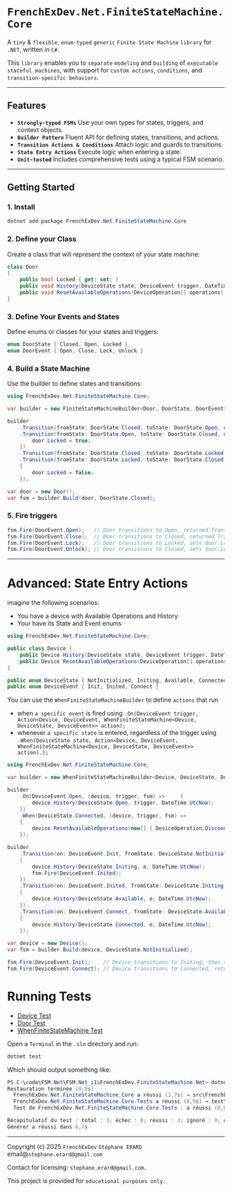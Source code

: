 # `FrenchExDev.Net.FiniteStateMachine.Core`

A `tiny` & `flexible`, `enum-typed` `generic` `Finite State Machine` `library` for `.NET`, written in `C#`.

This `library` enables you to `separate` `modeling` and `building` of `executable stateful machines`, with support for `custom actions`, `conditions`, and `transition-specific behaviors`.

---

## Features

- **`Strongly-typed FSMs`** Use your own types for states, triggers, and context objects.
- **`Builder Pattern`** Fluent API for defining states, transitions, and actions.
- **`Transition Actions & Conditions`** Attach logic and guards to transitions.
- **`State Entry Actions`** Execute logic when entering a state.
- **`Unit-tested`** Includes comprehensive tests using a typical FSM scenario.

---

## Getting Started

### 1. Install

```powershell
dotnet add package FrenchExDev.Net.FiniteStateMachine.Core
```

### 2. Define your Class

Create a class that will represent the context of your state machine:

```csharp
class Door
{
    public bool Locked { get; set; }
    public void History(DeviceState state, DeviceEvent trigger, DateTime timestamp){ /* ... */ }
    public void ResetAvailableOperations(DeviceOperation[] operations) { /* ... */ }
}
```

### 3. Define Your Events and States

Define enums or classes for your states and triggers:

```csharp
enum DoorState { Closed, Open, Locked }
enum DoorEvent { Open, Close, Lock, Unlock }
```

### 4. Build a State Machine

Use the builder to define states and transitions:

```csharp
using FrenchExDev.Net.FiniteStateMachine.Core;

var builder = new FiniteStateMachineBuilder<Door, DoorState, DoorEvent>();

builder
    .Transition(fromState: DoorState.Closed, toState: DoorState.Open, on: DoorEvent.Open)
    .Transition(fromState: DoorState.Open, toState: DoorState.Closed, on: DoorEvent.Close, body: (door, e, fsm) => {
        door.Locked = true;
    })
    .Transition(fromState: DoorState.Closed, toState: DoorState.Locked, on: DoorEvent.Lock)
    .Transition(fromState: DoorState.Locked, toState: DoorState.Closed, on: DoorEvent.Unlock, body: (door, e, fsm) =>
    {
        door.Locked = false;
    });

var door = new Door();
var fsm = builder.Build(door, DoorState.Closed);
```

### 5. Fire triggers

```csharp
fsm.Fire(DoorEvent.Open);   // Door transitions to Open, returned TransitionResult.Success
fsm.Fire(DoorEvent.Close);  // Door transitions to Closed, returned TransitionResult.Success
fsm.Fire(DoorEvent.Lock);   // Door transitions to Locked, sets door.Locked = true, returned TransitionResult.Success
fsm.Fire(DoorEvent.Unlock); // Door transitions to Closed, sets door.Locked = false, returned TransitionResult.Success
```
_____

# Advanced: State Entry Actions

imagine the following scenarios:
* You have a device with Available Operations and History
* Your have its State and Event enums

```csharp
using FrenchExDev.Net.FiniteStateMachine.Core;

public class Device {
    public Device History(DeviceState state, DeviceEvent trigger, DateTime timestamp) { /* ... */ }
    public Device ResetAvailableOperations(DeviceOperation[] operations) { /* ... */ }
}

public enum DeviceState { NotInitialized, Initing, Available, Connected }
public enum DeviceEvent { Init, Inited, Connect }

```

You can use the `WhenFiniteStateMachineBuilder` to define `actions` that run 

* when `a specific event` is fired using `.On(DeviceEvent trigger, Action<Device, DeviceEvent, WhenFiniteStateMachine<Device, DeviceState, DeviceEvent>> action);`
* whenever `a specific state` is entered, regardless of the trigger using `.When(DeviceState state, Action<Device, DeviceEvent, WhenFiniteStateMachine<Device, DeviceState, DeviceEvent>> action).);`

```csharp
using FrenchExDev.Net.FiniteStateMachine.Core;

var builder = new WhenFiniteStateMachineBuilder<Device, DeviceState, DeviceEvent>();

builder
    .On(DeviceEvent.Open, (device, trigger, fsm) =>     {
        device.History(DeviceState.Open, trigger, DateTime.UtcNow);
    })
    .When(DeviceState.Connected, (device, trigger, fsm) =>
    {
        device.ResetAvailableOperations(new[] { DeviceOperation.Disconnect, DeviceOperation.Upload });
    });

builder
    .Transition(on: DeviceEvent.Init, fromState: DeviceState.NotInitialized, toState: DeviceState.Initing, body: (device, e, fsm) =>
    {
        device.History(DeviceState.Initing, e, DateTime.UtcNow);
        fsm.Fire(DeviceEvent.Inited);
    })
    .Transition(on: DeviceEvent.Inited, fromState: DeviceState.Initing, toState: DeviceState.Available, body: (device, e, fsm) =>
    {
        device.History(DeviceState.Available, e, DateTime.UtcNow);
    })
    .Transition(on: DeviceEvent.Connect, fromState: DeviceState.Available, toState: DeviceState.Connected, body: (device, e, fsm) =>
    {
        device.History(DeviceState.Connected, e, DateTime.UtcNow);
    });

var device = new Device();
var fsm = builder.Build(device, DeviceState.NotInitialized);

fsm.Fire(DeviceEvent.Init);    // Device transitions to Initing, then to Available, returned TransitionResult.Success
fsm.Fire(DeviceEvent.Connect); // Device transitions to Connected, returned TransitionResult.Success
```

# Running Tests

* [Device Test](https://github.com/FrenchExDev/FrenchExDev.FiniteStateMachine.Net/blob/main/test/FrenchExDev.Net.FiniteStateMachine.Core.Tests/DeviceFiniteStateMachineTests.cs)
* [Door Test](https://github.com/FrenchExDev/FrenchExDev.FiniteStateMachine.Net/blob/main/test/FrenchExDev.Net.FiniteStateMachine.Core.Tests/FiniteStateMachineTests.cs)
* [WhenFiniteStateMachine Test](https://github.com/FrenchExDev/FrenchExDev.FiniteStateMachine.Net/blob/main/test/FrenchExDev.Net.FiniteStateMachine.Core.Tests/DeviceWhenFiniteStateMachineTests.cs)

Open a `Terminal` in the `.sln` directory and run:

```powershell
dotnet test
```

Which should output something like:
```powershell
PS C:\code\FSM.Net\FSM.Net_i1\FrenchExDev.FiniteStateMachine.Net> dotnet test
Restauration terminée (0,9s)
  FrenchExDev.Net.FiniteStateMachine.Core a réussi (3,7s) → src\FrenchExDev.Net.FiniteStateMachine.Core\bin\Debug\net9.0\FrenchExDev.Net.FiniteStateMachine.Core.dll
  FrenchExDev.Net.FiniteStateMachine.Core.Tests a réussi (0,9s) → test\FrenchExDev.Net.FiniteStateMachine.Core.Tests\bin\Debug\net9.0\FrenchExDev.Net.FiniteStateMachine.Core.Tests.dll
  Test de FrenchExDev.Net.FiniteStateMachine.Core.Tests : a réussi (0,8 s)

Récapitulatif du test : total : 3; échec : 0; réussi : 3; ignoré : 0; durée : 0,4s
Générer a réussi dans 6,7s
```

---

Copyright (c) 2025 `FrenchExDev` `Stéphane ERARD` email@`stephane.erard@gmail.com`

Contact for licensing: `stephane.erard@gmail.com`.

This project is provided for `educational purposes only`.
